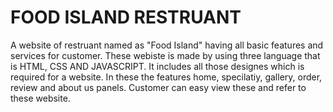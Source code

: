 # FOOD ISLAND RESTRUANT
A website of restruant named as "Food Island" having all basic features and services for customer.
These webiste is made by using three language that is HTML, CSS AND JAVASCRIPT. It includes all those designes which is required for a website.
In these the features home, specilatiy, gallery, order, review and about us panels.
Customer can easy view these and refer to these website.
